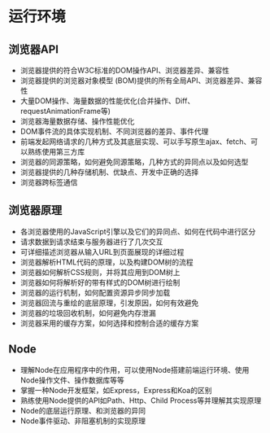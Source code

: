 # 运行环境
## 浏览器API
- 浏览器提供的符合W3C标准的DOM操作API、浏览器差异、兼容性
- 浏览器提供的浏览器对象模型 (BOM)提供的所有全局API、浏览器差异、兼容性
- 大量DOM操作、海量数据的性能优化(合并操作、Diff、requestAnimationFrame等)
- 浏览器海量数据存储、操作性能优化
- DOM事件流的具体实现机制、不同浏览器的差异、事件代理
- 前端发起网络请求的几种方式及其底层实现、可以手写原生ajax、fetch、可以熟练使用第三方库
- 浏览器的同源策略，如何避免同源策略，几种方式的异同点以及如何选型
- 浏览器提供的几种存储机制、优缺点、开发中正确的选择
- 浏览器跨标签通信

## 浏览器原理
- 各浏览器使用的JavaScript引擎以及它们的异同点、如何在代码中进行区分
- 请求数据到请求结束与服务器进行了几次交互
- 可详细描述浏览器从输入URL到页面展现的详细过程
- 浏览器解析HTML代码的原理，以及构建DOM树的流程
- 浏览器如何解析CSS规则，并将其应用到DOM树上
- 浏览器如何将解析好的带有样式的DOM树进行绘制
- 浏览器的运行机制，如何配置资源异步同步加载
- 浏览器回流与重绘的底层原理，引发原因，如何有效避免
- 浏览器的垃圾回收机制，如何避免内存泄漏
- 浏览器采用的缓存方案，如何选择和控制合适的缓存方案

## Node
- 理解Node在应用程序中的作用，可以使用Node搭建前端运行环境、使用Node操作文件、操作数据库等等
- 掌握一种Node开发框架，如Express，Express和Koa的区别
- 熟练使用Node提供的API如Path、Http、Child Process等并理解其实现原理
- Node的底层运行原理、和浏览器的异同
- Node事件驱动、非阻塞机制的实现原理
